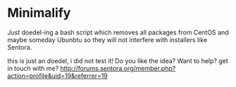 # Minimalify

Just doedel-ing a bash script which removes all packages from CentOS and maybe someday Ubunbtu so they will not interfere with installers like Sentora.

this is just an doedel, i did not test it!
Do you like the idea?
Want to help?
get in touch with me?
http://forums.sentora.org/member.php?action=profile&uid=19&referrer=19